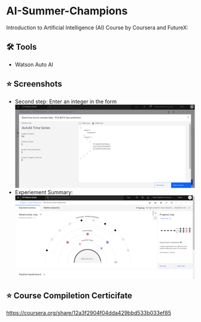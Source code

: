 # AI-Summer-Champions

Introduction to Artificial Intelligence (AI) Course by Coursera and FutureX:

## 🛠 Tools

- Watson Auto AI


## ⭐ Screenshots
- Second step: Enter an integer in the form
![App Screenshot](img/result.png)
- Experiement Summary:
![App Screenshot](img/experimentcomleted.png)

## ⭐ Course Compiletion Certicifate

https://coursera.org/share/12a3f2904f04dda429bbd533b033ef85

